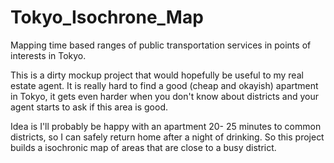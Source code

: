 # Tokyo_Isochrone_Map
Mapping time based ranges of public transportation services in points of interests in Tokyo.

This is a dirty mockup project that would hopefully be useful to my real estate agent. It is really hard to find a good (cheap and okayish) apartment in Tokyo, it gets even harder when you don't know about districts and your agent starts to ask if this area is good. 

Idea is I'll probably be happy with an apartment 20- 25 minutes to common districts, so I can safely return home after a night of drinking. So this project builds a isochronic map of areas that are close to a busy district.
